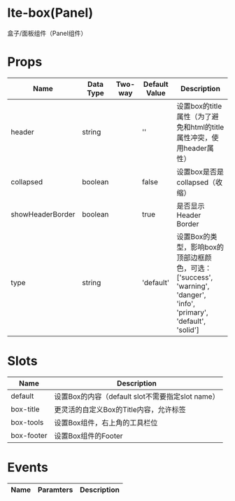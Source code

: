 # lte-box(Panel)

盒子/面板组件（Panel组件）

# Props

| Name | Data Type |  Two-way | Default Value | Description |
| --- | --- | --- | --- | --- |
| header | string | | '' | 设置box的title属性（为了避免和html的title属性冲突，使用header属性） |
| collapsed | boolean | | false | 设置box是否是collapsed（收缩） |
| showHeaderBorder | boolean | | true | 是否显示Header Border |
| type | string | | 'default' | 设置Box的类型，影响box的顶部边框颜色，可选：['success', 'warning', 'danger', 'info', 'primary', 'default', 'solid'] |

# Slots

| Name | Description |
| --- | --- |
| default | 设置Box的内容（default slot不需要指定slot name） |
| box-title | 更灵活的自定义Box的Title内容，允许标签 |
| box-tools | 设置Box组件，右上角的工具栏位 |
| box-footer | 设置Box组件的Footer |

# Events

| Name | Paramters | Description |
| --- | --- | --- |
